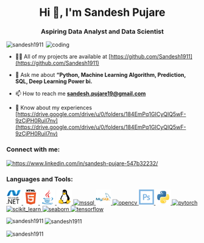 
<h1 align="center">Hi 👋, I'm Sandesh Pujare</h1>
<h3 align="center">Aspiring Data Analyst and Data Scientist</h3>

<img align="right" alt="coding" width="400" src="https://media3.giphy.com/media/lP8xu5t2DLGG045H8F/giphy.gif">

<p align="left"> <img src="https://komarev.com/ghpvc/?username=sandesh1911&label=Profile%20views&color=0e75b6&style=flat" alt="sandesh1911" /> </p>

- 👨‍💻 All of my projects are available at [https://github.com/Sandesh1911](https://github.com/Sandesh1911)

- 💬 Ask me about **“Python, Machine Learning Algorithm, Prediction, SQL, Deep Learning Power bi.**

- 📫 How to reach me **sandesh.pujare19@gmail.com**

- 📄 Know about my experiences [https://drive.google.com/drive/u/0/folders/184EmPq1GICyQIQ5wF-9zCjPH0RuiI7nv](https://drive.google.com/drive/u/0/folders/184EmPq1GICyQIQ5wF-9zCjPH0RuiI7nv)

<h3 align="left">Connect with me:</h3>
<p align="left">
<a href="https://linkedin.com/in/https://www.linkedin.com/in/sandesh-pujare-547b32232/" target="blank"><img align="center" src="https://raw.githubusercontent.com/rahuldkjain/github-profile-readme-generator/master/src/images/icons/Social/linked-in-alt.svg" alt="https://www.linkedin.com/in/sandesh-pujare-547b32232/" height="30" width="40" /></a>
</p>

<h3 align="left">Languages and Tools:</h3>
<p align="left"> <a href="https://dotnet.microsoft.com/" target="_blank" rel="noreferrer"> <img src="https://raw.githubusercontent.com/devicons/devicon/master/icons/dot-net/dot-net-original-wordmark.svg" alt="dotnet" width="40" height="40"/> </a> <a href="https://www.w3.org/html/" target="_blank" rel="noreferrer"> <img src="https://raw.githubusercontent.com/devicons/devicon/master/icons/html5/html5-original-wordmark.svg" alt="html5" width="40" height="40"/> </a> <a href="https://www.java.com" target="_blank" rel="noreferrer"> <img src="https://raw.githubusercontent.com/devicons/devicon/master/icons/java/java-original.svg" alt="java" width="40" height="40"/> </a> <a href="https://www.linux.org/" target="_blank" rel="noreferrer"> <img src="https://raw.githubusercontent.com/devicons/devicon/master/icons/linux/linux-original.svg" alt="linux" width="40" height="40"/> </a> <a href="https://www.microsoft.com/en-us/sql-server" target="_blank" rel="noreferrer"> <img src="https://www.svgrepo.com/show/303229/microsoft-sql-server-logo.svg" alt="mssql" width="40" height="40"/> </a> <a href="https://www.mysql.com/" target="_blank" rel="noreferrer"> <img src="https://raw.githubusercontent.com/devicons/devicon/master/icons/mysql/mysql-original-wordmark.svg" alt="mysql" width="40" height="40"/> </a> <a href="https://opencv.org/" target="_blank" rel="noreferrer"> <img src="https://www.vectorlogo.zone/logos/opencv/opencv-icon.svg" alt="opencv" width="40" height="40"/> </a> <a href="https://www.photoshop.com/en" target="_blank" rel="noreferrer"> <img src="https://raw.githubusercontent.com/devicons/devicon/master/icons/photoshop/photoshop-line.svg" alt="photoshop" width="40" height="40"/> </a> <a href="https://www.python.org" target="_blank" rel="noreferrer"> <img src="https://raw.githubusercontent.com/devicons/devicon/master/icons/python/python-original.svg" alt="python" width="40" height="40"/> </a> <a href="https://pytorch.org/" target="_blank" rel="noreferrer"> <img src="https://www.vectorlogo.zone/logos/pytorch/pytorch-icon.svg" alt="pytorch" width="40" height="40"/> </a> <a href="https://scikit-learn.org/" target="_blank" rel="noreferrer"> <img src="https://upload.wikimedia.org/wikipedia/commons/0/05/Scikit_learn_logo_small.svg" alt="scikit_learn" width="40" height="40"/> </a> <a href="https://seaborn.pydata.org/" target="_blank" rel="noreferrer"> <img src="https://seaborn.pydata.org/_images/logo-mark-lightbg.svg" alt="seaborn" width="40" height="40"/> </a> <a href="https://www.tensorflow.org" target="_blank" rel="noreferrer"> <img src="https://www.vectorlogo.zone/logos/tensorflow/tensorflow-icon.svg" alt="tensorflow" width="40" height="40"/> </a> </p>

<p><img align="left" src="https://github-readme-stats.vercel.app/api/top-langs?username=sandesh1911&show_icons=true&locale=en&layout=compact" alt="sandesh1911" /></p>

<p>&nbsp;<img align="center" src="https://github-readme-stats.vercel.app/api?username=sandesh1911&show_icons=true&locale=en" alt="sandesh1911" /></p>

<p><img align="center" src="https://github-readme-streak-stats.herokuapp.com/?user=sandesh1911&" alt="sandesh1911" /></p>
